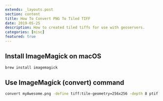 ```yaml
---
extends: _layouts.post
section: content
title: How To Convert PNG To Tiled TIFF
date: 2019-05-25
description: How to created tiled tiffs for use with geoservers.
categories: [misc]
featured: true
---
```


## Install ImageMagick on macOS
```sh
brew install imagemagick
```

## Use ImageMagick (convert) command
```sh
convert myAwesome.png -define tiff:tile-geometry=256x256 -depth 8 ptif:myAwesome.tif
```
